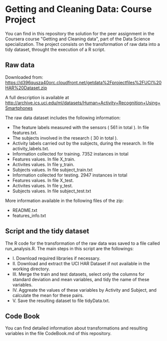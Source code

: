 Getting and Cleaning Data: Course Project
=========================================

You can find in this repository the solution for the peer assignment in the Coursera course "Getting and Cleaning data", part of the Data Science specialization. The project consists on the transformation of raw data into a tidy dataset, throught the execution of a R script.

Raw data
------------------

Downloaded from: https://d396qusza40orc.cloudfront.net/getdata%2Fprojectfiles%2FUCI%20HAR%20Dataset.zip

A full description is available at http://archive.ics.uci.edu/ml/datasets/Human+Activity+Recognition+Using+Smartphones

The raw data dataset includes the following information:

* The feature labels measured with the sensors ( 561 in total ). In file features.txt.
* The subjects involved in the research ( 30 in total ). 
* Activity labels carried out by the subjects, during the research. In file activity_labels.txt.
* Information collected for training. 7352 instances in total
 * Features values. In file X_train.
 * Activites values. In file y_train.
 * Subjects values. In file subject_train.txt
* Information collected for testing. 2947 instances in total
 * Features values. In file X_test.
 * Activites values. In file y_test.
 * Subjects values. In file subject_test.txt
 
More information available in the following files of the zip:
* README.txt
* features_info.txt

Script and the tidy dataset
-------------------------------------
The R code for the transformation of the raw data was saved to a file called run_analysis.R. The main steps in this script are the followings:

* I. Download required libraries if necessary.
* II. Download and extract the UCI HAR Dataset if not available in the working directory.
* III. Merge the train and test datasets, select only the columns for standard deviation and mean variables, and tidy the name of these variables.
* IV. Aggreate the values of these  variables by Activity and Subject, and calculate the mean for these pairs.
* V. Save the resulting dataset to file tidyData.txt.

Code Book
-------------------
You can find detailed information about transformations and resulting variables in the file CodeBook.md of this repository. 
